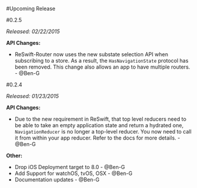 #Upcoming Release

#0.2.5

*Released: 02/22/2015*

**API Changes:**
- ReSwift-Router now uses the new substate selection API when subscribing to a store. As a result, the `HasNavigationState` protocol has been removed. This change also allows an app to have multiple routers. - @Ben-G

#0.2.4

*Released: 01/23/2015*

**API Changes:**

- Due to the new requirement in ReSwift, that top level reducers need to be able to take an empty application state and return a hydrated one, `NavigationReducer` is no longer a top-level reducer. You now need to call it from within your app reducer. Refer to the docs for more details. - @Ben-G

**Other:**

- Drop iOS Deployment target to 8.0 - @Ben-G
- Add Support for watchOS, tvOS, OSX - @Ben-G
- Documentation updates - @Ben-G
